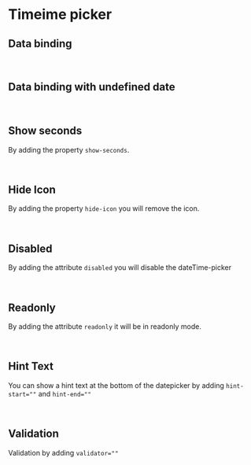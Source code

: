 # Timeime picker

## Data binding

<hhl-live-editor title="" style="overflow:none" htmlCode='
    <template>
    <div class="flex items-center flex-wrap"> 
          <H_time-picker label="Time" v-model="time"></H_time-picker>
          <H_input readonly :model-value="time" label="Value"></H_input>
    </div>
    </template>
    <script>
      const time = ref("00:00:00");
      return { time }
    </script>
'>
</hhl-live-editor>

<br>

## Data binding with undefined date

<hhl-live-editor title="" htmlCode='
      <template>
      <div class="flex items-center flex-wrap"> 
            <H_time-picker label="Time" v-model="time"></H_time-picker>
            <H_input readonly :model-value="time" label="Value"></H_input>
      </div>
      </template>
      <script>
      const time = ref();
      return { time }
      </script>
'>
</hhl-live-editor>


<br>

## Show seconds

By adding the property `show-seconds`.

<hhl-live-editor title="" htmlCode='
      <template>
      <div class="flex items-center flex-wrap"> 
      <H_time-picker label="Time" v-model="time" show-seconds></H_time-picker>
            <H_input readonly :model-value="time" label="Value"></H_input>
      </div>
      </template>
      <script>
      const time = ref("00:00:00");
      return { time }
      </script>
'>
</hhl-live-editor>

<br>

## Hide Icon

By adding the property `hide-icon` you will remove the icon.

<hhl-live-editor title="" htmlCode='
      <template>
      <div class="flex items-center flex-wrap"> 
            <H_time-picker label="Time" v-model="time" show-seconds hide-icon></H_time-picker>
            <H_input readonly :model-value="time" label="Value"></H_input>
      </div>
      </template>
      <script>
            const time = ref("00:00:00");
            return { time }
      </script>
'>
</hhl-live-editor>

<br>

## Disabled

By adding the attribute `disabled` you will disable the dateTime-picker

<hhl-live-editor title="" htmlCode='
      <template>
      <div class="flex items-center flex-wrap"> 
            <H_time-picker label="Time" v-model="time" disabled show-seconds></H_time-picker>
            <H_input readonly :model-value="time" label="Value"></H_input>
      </div>
      </template>
      <script>
            const time = ref("00:00:00");
            return { time }
      </script>
'>
</hhl-live-editor>

<br>

## Readonly

By adding the attribute `readonly` it will be in readonly mode.

<hhl-live-editor title="" htmlCode='
      <template>
      <div class="flex items-center flex-wrap"> 
            <H_time-picker label="Time" v-model="time" readonly show-seconds></H_time-picker>
            <H_input readonly :model-value="time" label="Value"></H_input>
      </div>
      </template>
      <script>
            const time = ref("00:00:00");
            return { time }
      </script>
'>
</hhl-live-editor>

<br>

## Hint Text

You can show a hint text at the bottom of the datepicker by adding `hint-start=""` and `hint-end=""`

<hhl-live-editor title="" htmlCode='
      <template>
      <div class="flex items-center flex-wrap"> 
            <H_time-picker label="Time" v-model="time" show-seconds hint-start="hint-start." hint-end="hint-end."></H_time-picker>
            <H_input readonly :model-value="time" label="Value"></H_input>
      </div>
      </template>
      <script>
            const time = ref("00:00:00");
            return { time }
      </script>
'>
</hhl-live-editor>

<br>

## Validation

Validation by adding `validator=""`

<hhl-live-editor title="" htmlCode='
      <template>
      <div class="flex items-center flex-wrap"> 
       <H_time-picker label="Time" v-model="time" :validator="[v.required]" show-seconds></H_time-picker>
            <H_input :model-value="time" label="Value" ></H_input>
      </div>
      </template>
      <script>
            // import { validator } from "components/utils/validator";
            const { validator } = fakeImport;      
            const v = validator;
            const time = ref();
            return { time,v }
      </script>
'>
</hhl-live-editor>

<br>
